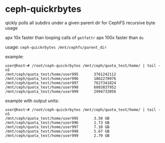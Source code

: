 # ceph-quickrbytes

qickly polls all subdirs under a given parent dir for CephFS recursive byte usage 

apx 10x faster than looping calls of `getfattr`
apx 100x faster than `du`

usage:
`ceph-quickrbytes /mnt/cephfs/parent_dir`

example:

    user@host~# /root/ceph-quickrbytes /mnt/ceph/quota_test/home/ | tail -n5
    /mnt/ceph/quota_test/home/user995       3761242112
    /mnt/ceph/quota_test/home/user996       1862270976
    /mnt/ceph/quota_test/home/user997       7627341824
    /mnt/ceph/quota_test/home/user998       6083837952
    /mnt/ceph/quota_test/home/user999       2994733056


example with output units:

    user@host~# /root/ceph-quickrbytes /mnt/ceph/quota_test/home/ | tail -n5
    /mnt/ceph/quota_test/home/user995       3.50 GB
    /mnt/ceph/quota_test/home/user996       1.73 GB
    /mnt/ceph/quota_test/home/user997       7.10 GB
    /mnt/ceph/quota_test/home/user998       5.67 GB
    /mnt/ceph/quota_test/home/user999       2.79 GB


